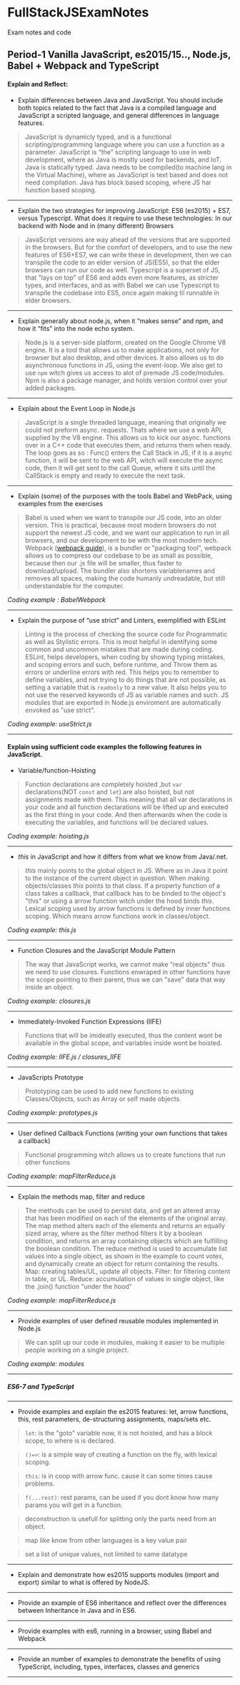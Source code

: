 # FullStackJSExamNotes
Exam notes and code

## Period-1 Vanilla JavaScript, es2015/15.., Node.js, Babel + Webpack and TypeScript

#### Explain and Reflect:

- Explain differences between Java and JavaScript. You should include both topics related to the fact that Java is a compiled language and JavaScript a scripted language, and general differences in language features.
    
>JavaScript is dynamicly typed, and is a functional scripting/programming language where you can use a function as a parameter. JavaScript is “the” scripting language to use in web development, where as Java is mostly used for backends, and IoT. Java is statically typed.
>Java needs to be compiled(to machine lang in the Virtual Machine), where as JavaScript is text based and does not need compilation.
>Java has block based scoping, where JS har function based scoping.

---
- Explain the two strategies for improving JavaScript: ES6 (es2015) + ES7, versus Typescript. What does it require to use these technologies: In our backend with Node and in (many different) Browsers
        
>JavaScript versions are way ahead of the versions that are supported in the browsers. But for the comfort of developers, and to use the new features of ES6+ES7, we can write these in development, then we can transpile the code to an elder version of JS(ES5), so that the elder browsers can run our code as well.
>Typescript is a superset of JS, that "lays on top" of ES6 and adds even more features, as stricter types, and interfaces, and as with Babel we can use Typescript to transpile the codebase into ES5, once again making til runnable in elder browsers.

---
- Explain generally about node.js, when it “makes sense” and npm, and how it “fits” into the node echo system.
        
>Node.js is a server-side platform, created on the Google Chrome V8 engine. It is a tool that allows us to make applications, not only for browser but also desktop, and other devices. It also allows us to do asynchronous functions in JS, using the event-loop.
>We also get to use `npm` witch gives us access to alot of premade JS code/modules. Npm is also a package manager, and holds version control over your added packages. 

---
- Explain about the Event Loop in Node.js

>JavaScript is a single threaded language, meaning that originally we could not preform async. requests. Thats where we use a web API, supplied by the V8 engine. This allows us to kick our async. functions over in a C++ code that executes them, and returns them when ready.
>The loop goes as so : 
>Func() enters the Call Stack in JS, if it is a async function, it will be sent to the web API, witch will execute the async code, then it will get sent to the call Queue, where it sits until the CallStack is empty and ready to execute the next task. 

---
- Explain (some) of the purposes with the tools Babel and WebPack, using  examples from the exercises

>Babel is used when we want to transpile our JS code, into an older version. This is practical, because most modern browsers do not support the newest JS code, and we want our application to run in all browsers, and our development to be with the most modern tech. 
>Webpack ([webpack guide](https://webpack.js.org/guides/getting-started/)), is a bundler or "packaging tool", webpack allows us to compress our codebase to be as small as possible, because then our .js file will be smaller, thus faster to download/upload. The bundler also shortens variablenames and removes all spaces, making the code humanly undreadable, but still understandable for the computer.

*Coding example : BabelWebpack*

---
- Explain the purpose of “use strict” and Linters, exemplified with ESLint 
>Linting is the process of checking the source code for Programmatic as well as Stylistic errors. This is most helpful in identifying some common and uncommon mistakes that are made during coding. ESLint, helps developers, when coding by showing typing mistakes, and scoping errors and such, before runtime, and Throw them as errors or underline errors with red. This helps you to remember to define variables, and not trying to do things that are not possible, as setting a variable that is `readonly` to a new value. It also helps you to not use the reserved keywords of JS as variable names and such. JS modules that are exported in Node.js enviroment are automatically envoked as "use strict".

*Coding example: useStrict.js*

---

#### Explain using sufficient code examples the following features in JavaScript. 
- Variable/function-Hoisting
>Function declarations are completely hoisted ,but `var` declarations(NOT `const` and `let`) are also hoisted, but not assignments made with them. This meaning that all var declarations in your code and all function declarations will be lifted up and executed as the first thing in your code. And then afterwards when the code is executing the variables, and functions will be declared values.

*Coding example: hoisting.js*

---
- *this* in JavaScript and how it differs from what we know from Java/.net.
>*this* mainly points to the global object in JS. Where as in Java it point to the instance of the current object in question. When making objects/classes *this* points to that class. If a property function of a class takes a callback, that callback has to be binded to the object's "this" or using a arrow function witch under the hood binds *this*. Lexical scoping used by arrow functions is defined by inner functions scoping. Which means arrow functions work in classes/object.

*Coding example: this.js*

---
- Function Closures and the JavaScript Module Pattern
>The way that JavaScript works, we cannot make "real objects" thus we need to use closures. Functions enwraped in other functions have the scope pointing to their parent, thus we can "save" data that way inside an object.

*Coding example: closures.js*

---
- Immediately-Invoked Function Expressions (IIFE)
>Functions that will be imideatly executed, thus the content wont be available in the global scope, and variables inside wont be hoisted.

*Coding example: IIFE.js / closures_IIFE*

---
- JavaScripts Prototype
>Prototyping can be used to add new functions to existing Classes/Objects, such as Array or self made objects.

*Coding example: prototypes.js*

---
- User defined Callback Functions (writing your own functions that takes a callback)
>Functional programming witch allows us to create functions that run other functions

*Coding example: mapFilterReduce.js*

---
- Explain the methods map, filter and reduce
>The methods can be used to persist data, and get an altered array that has been modified on each of the elements of the original array. 
>The map method alters each of the elements and returns an equally sized array, where as the filter method filters it by a boolean condition, and returns an array containing objects which are fulfilling the boolean condition.
>The reduce method is used to accumulate list values into a single object, as shown in the example to count votes, and dynamically create an object for return containing the results.
>Map: creating tables/UL, update all objects.
>Filter: for filtering content in table, or UL.
>Reduce: accumulation of values in single object, like the .join() function "under the hood"

*Coding example: mapFilterReduce.js*

---
- Provide examples of user defined reusable modules implemented in Node.js

>We can split up our code in modules, making it easier to be multiple people working on a single project.

*Coding example: modules*

---

##### ES6-7 and TypeScript
---

- Provide examples and explain the es2015 features: let, arrow functions, this, rest parameters, de-structuring assignments, maps/sets etc.
>`let`: is the "goto" variable now, it is not hoisted, and has a block scope, to where is is declared.

>`()=>`: is a simple way of creating a function on the fly, with lexical scoping.

>`this`: is in coop with arrow func. cause it can some times cause problems.

>`f(...rest)`: rest params, can be used if you dont know how many params you will get in a function.

>deconstruction is usefull for splitting only the parts need from an object.

>map like know from other languages is a key value pair

>set a list of unique values, not limited to same datatype


---
- Explain and demonstrate how es2015 supports modules (import and export) similar to what is offered by NodeJS.

---
- Provide an example of ES6 inheritance and reflect over the differences between Inheritance in Java and in ES6.

---
- Provide examples with es6, running in a browser, using Babel and Webpack

---
- Provide an number of examples to demonstrate the benefits of using TypeScript, including, types, interfaces, classes and generics


---